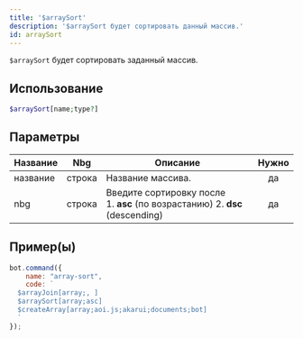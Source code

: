 ```yaml
---
title: '$arraySort'
description: '$arraySort будет сортировать данный массив.'
id: arraySort
---
```


`$arraySort` будет сортировать заданный массив.

## Использование

```php
$arraySort[name;type?]
```

## Параметры

| Название | Nbg    | Описание                                                                                  | Нужно |
| -------- | ------ | ----------------------------------------------------------------------------------------- |:-----:|
| название | строка | Название массива.                                                                         |  да   |
| nbg      | строка | Введите сортировку после <br /> 1. **asc** (по возрастанию) 2. **dsc** (descending) |  да   |

## Пример(ы)

```javascript
bot.command({
    name: "array-sort",
    code: `
  $arrayJoin[array;, ]
  $arraySort[array;asc]
  $createArray[array;aoi.js;akarui;documents;bot]
  `
});
```